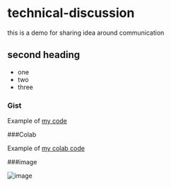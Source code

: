 # technical-discussion
this is a demo  for sharing idea around communication

## second heading

* one
* two
* three

### Gist
Example of [my code](https://gist.github.com/AairaZahid/c78db43b6471ab9a08aced0fd0626458)

###Colab

Example of [my colab code](https://colab.research.google.com/drive/1QFu46Exf5fh2wdkKDO7jK-wbcELzSUce?usp=sharing)

###image

![image](https://user-images.githubusercontent.com/96404618/146719515-42975bd5-62bc-4734-b529-bff621849f3d.png)

